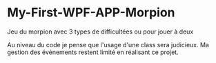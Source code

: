 # My-First-WPF-APP-Morpion

Jeu du morpion avec 3 types de difficultées ou pour jouer à deux

Au niveau du code je pense que l'usage d'une class sera judicieux. Ma gestion des événements restent limité en réalisant ce projet.
